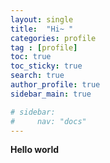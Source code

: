 ```yaml
---
layout: single
title:  "Hi~ "
categories: profile
tag : [profile]
toc: true
toc_sticky: true
search: true
author_profile: true
sidebar_main: true

# sidebar:
#     nav: "docs"
---
```



**Hello world**


<img src="{{ site.url }}{{ site.baseurl }}/assets/images/sun_fall.jpg" alt="" class="full">
